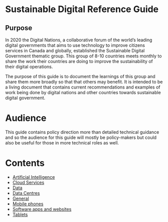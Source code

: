 # Sustainable Digital Reference Guide

## Purpose
In 2020 the Digital Nations, a collaborative forum of the world’s leading digital governments that aims to use technology to improve citizens services in Canada and globally, established the Sustainable Digital Government thematic group. This group of 8-10 countries meets monthly to share the work their countries are doing to improve the sustainability of their digital operations.

The purpose of this guide is to document the learnings of this group and share them more broadly so that that others may benefit. It is intended to be a living document that contains current recommendations and examples of work being done by digital nations and other countries towards sustainable digital government.

# Audience
This guide contains policy direction more than detailed technical guidance and so the audience for this guide will mostly be policy-makers but could also be useful for those in more technical roles as well. 

# Contents
* [Artificial Intelligence](artificial-intelligence.md)
* [Cloud Services](cloud-services.md)
* [Data](data.md)
* [Data Centres](datacentres.md)
* [General](general.md)
* [Mobile phones](mobile-phones.md)
* [Software apps and websites](software-apps-and-websites.md)
* [Tablets](tablets.md)
